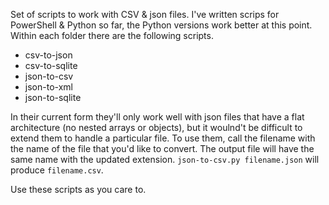 Set of scripts to work with CSV & json files. I've written scrips for PowerShell & Python so far, the Python versions work better at this point. Within each folder there are the following scripts.

 - csv-to-json
 - csv-to-sqlite
 - json-to-csv
 - json-to-xml
 - json-to-sqlite

In their current form they'll only work well with json files that have a flat architecture (no nested arrays or objects), but it woulnd't be difficult to extend them to handle a particular file. To use them, call the filename with the name of the file that you'd like to convert. The output file will have the same name with the updated extension. `json-to-csv.py filename.json` will produce `filename.csv`.

Use these scripts as you care to.